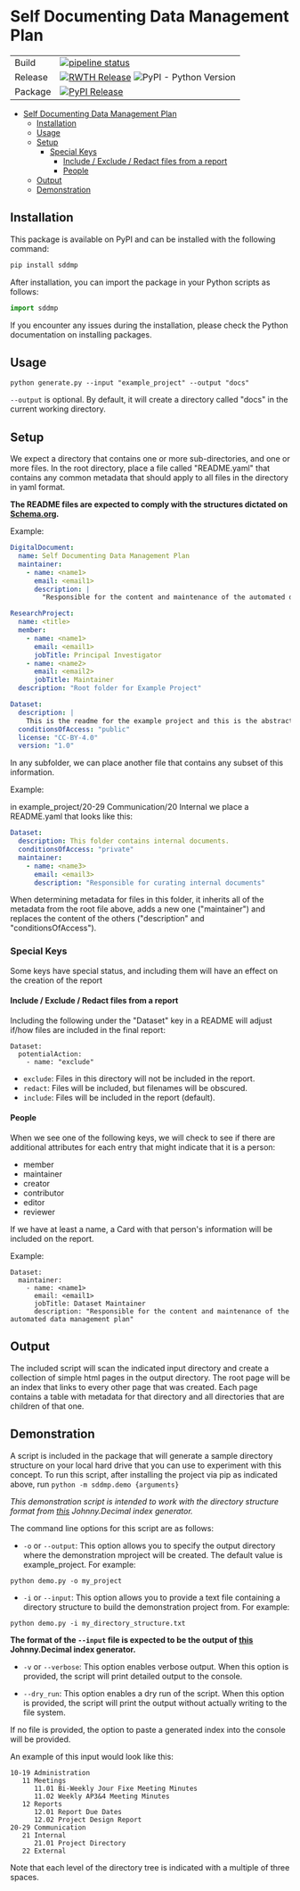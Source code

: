 # Self Documenting Data Management Plan

|         |                                                                                                                                                                                                                                                                                                                                 |
| ------- | ------------------------------------------------------------------------------------------------------------------------------------------------------------------------------------------------------------------------------------------------------------------------------------------------------------------------------- |
| Build   | [![pipeline status](https://git.rwth-aachen.de/dl/productivity-tools/self-documenting-data-management-plan/badges/main/pipeline.svg)](https://git.rwth-aachen.de/dl/productivity-tools/self-documenting-data-management-plan/-/commits/main)                                                                                    |
| Release | [![RWTH Release](https://git.rwth-aachen.de/dl/productivity-tools/self-documenting-data-management-plan/-/badges/release.svg?key_text=RWTH%20GitLab)](https://git.rwth-aachen.de/dl/productivity-tools/self-documenting-data-management-plan/-/releases) ![PyPI - Python Version](https://img.shields.io/pypi/pyversions/sddmp) |
| Package | [![PyPI Release](https://img.shields.io/pypi/v/sddmp.svg)](https://pypi.org/project/sddmp/)                                                                                                                                                                                                                                     |

- [Self Documenting Data Management Plan](#self-documenting-data-management-plan)
  - [Installation](#installation)
  - [Usage](#usage)
  - [Setup](#setup)
    - [Special Keys](#special-keys)
      - [Include / Exclude / Redact files from a report](#include--exclude--redact-files-from-a-report)
      - [People](#people)
  - [Output](#output)
  - [Demonstration](#demonstration)

## Installation

This package is available on PyPI and can be installed with the following command:

```bash
pip install sddmp
```

After installation, you can import the package in your Python scripts as follows:

```python
import sddmp
```

If you encounter any issues during the installation, please check the Python documentation on
installing packages.

## Usage

`python generate.py --input "example_project" --output "docs"`

`--output`  is optional. By default, it will create a directory called "docs" in the current
working directory.

## Setup

We expect a directory that contains one or more sub-directories, and one or more files. In the
root directory, place a file called "README.yaml" that contains any common metadata that should
apply to all files in the directory in yaml format.

**The README files are expected to comply with the structures dictated on
[Schema.org](https://schema.org/).**

Example:

```yaml
DigitalDocument:
  name: Self Documenting Data Management Plan
  maintainer:
    - name: <name1>
      email: <email1>
      description: |
        "Responsible for the content and maintenance of the automated data management plan"

ResearchProject:
  name: <title>
  member:
    - name: <name1>
      email: <email1>
      jobTitle: Principal Investigator
    - name: <name2>
      email: <email2>
      jobTitle: Maintainer
  description: "Root folder for Example Project"

Dataset:
  description: |
    This is the readme for the example project and this is the abstract for the dataset.
  conditionsOfAccess: "public"
  license: "CC-BY-4.0"
  version: "1.0"
```

In any subfolder, we can place another file that contains any subset of this information.

Example:

in example_project/20-29 Communication/20 Internal we place a README.yaml that looks like this:
```yaml
Dataset:
  description: This folder contains internal documents.
  conditionsOfAccess: "private"
  maintainer:
    - name: <name3>
      email: <email3>
      description: "Responsible for curating internal documents"
```

When determining metadata for files in this folder, it inherits all of the metadata from the root
file above, adds a new one ("maintainer") and replaces the content of the others ("description"
and "conditionsOfAccess").

### Special Keys

Some keys have special status, and including them will have an effect on the creation of the
report

#### Include / Exclude / Redact files from a report

Including the following under the "Dataset" key in a README will adjust if/how files are included
in the final report:

```
Dataset:
  potentialAction:
    - name: "exclude"
```

- `exclude`: Files in this directory will not be included in the report.
- `redact`: Files will be included, but filenames will be obscured.
- `include`: Files will be included in the report (default).

#### People

When we see one of the following keys, we will check to see if there are additional attributes
for each entry that might indicate that it is a person:
- member
- maintainer
- creator
- contributor
- editor
- reviewer

If we have at least a name, a Card with that person's information will be included on the report.

Example:

```
Dataset:
  maintainer:
    - name: <name1>
      email: <email1>
      jobTitle: Dataset Maintainer
      description: "Responsible for the content and maintenance of the automated data management plan"
```

## Output

The included script will scan the indicated input directory and create a collection of simple html
pages in the output directory. The root page will be an index that links to every other page that
was created. Each page contains a table with metadata for that directory and all directories that
are children of that one.

## Demonstration

A script is included in the package that will generate a sample directory structure on your local
hard drive that you can use to experiment with this concept. To run this script, after installing
the project via pip as indicated above, run `python -m sddmp.demo {arguments}`

*This demonstration script is intended to work with the directory structure format from
[this](https://johnny-decimal-generator.netlify.app/) Johnny.Decimal index generator.*

The command line options for this script are as follows:

- `-o` or `--output`: This option allows you to specify the output directory where the
demonstration mproject will be created. The default value is example_project. For example:
```
python demo.py -o my_project
```

- `-i` or `--input`: This option allows you to provide a text file containing a directory structure to
build the demonstration project from. For example:
```
python demo.py -i my_directory_structure.txt
```
**The format of the `--input` file is expected to be the output of
[this](https://johnny-decimal-generator.netlify.app/) Johnny.Decimal index generator.**

- `-v` or `--verbose`: This option enables verbose output. When this option is provided, the script
will print detailed output to the console.

- `--dry_run`: This option enables a dry run of the script. When this option is provided, the script
will print the output without actually writing to the file system.

If no file is provided, the option to paste a generated index into the console will be provided.

An example of this input would look like this:
```
10-19 Administration
   11 Meetings
      11.01 Bi-Weekly Jour Fixe Meeting Minutes
      11.02 Weekly AP3&4 Meeting Minutes
   12 Reports
      12.01 Report Due Dates
      12.02 Project Design Report
20-29 Communication
   21 Internal
      21.01 Project Directory
   22 External
```

Note that each level of the directory tree is indicated with a multiple of three spaces.
